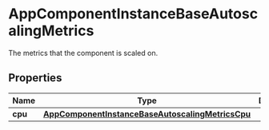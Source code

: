 

# AppComponentInstanceBaseAutoscalingMetrics

The metrics that the component is scaled on.

## Properties

| Name | Type | Description | Notes |
|------------ | ------------- | ------------- | -------------|
|**cpu** | [**AppComponentInstanceBaseAutoscalingMetricsCpu**](AppComponentInstanceBaseAutoscalingMetricsCpu.md) |  |  [optional] |



